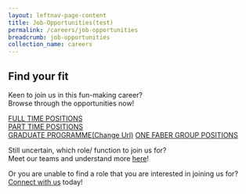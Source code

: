 ```yaml
---
layout: leftnav-page-content
title: Job-Opportunities(test)
permalink: /careers/job-opportunities
breadcrumb: job-opportunities
collection_name: careers
---
```

## Find your fit
  Keen to join us in this fun-making career?  
  Browse through the opportunities now!
  
  [FULL TIME POSITIONS][1]  
  [PART TIME POSITIONS][2]  
  <a href="graduate-programme" target="_blank">GRADUATE PROGRAMME(Change Url)</a>
  [ONE FABER GROUP POSITIONS][3]  
    
<!-- remember to change hyperlink for 3,5,6 to live site-->
<!-- remember to change hyperlink for 3,5,6 to live site-->
Still uncertain, which role/ function to join us for?  
Meet our teams and understand more [here][4]!
  
Or you are unable to find a role that you are interested in joining us for?  
  [Connect with us][5] today!

[1]: <https://www.jobstreet.com.sg/career/sentosa_ft.htm> "Full Time POSITION"
[2]: <https://www.jobstreet.com.sg/career/sentosa_pt.htm> "PART Time POSITION"
[3]: <https://www.jobstreet.com.sg/career/onefabergroup.htm> "ONE FABER GROUP POSITIONS"
[4]: <https://isomer-sentosa-staging.netlify.com/careers/meet-the-teams/>
[5]: <https://isomer-sentosa-staging.netlify.com/careers/connect-with-us/>

